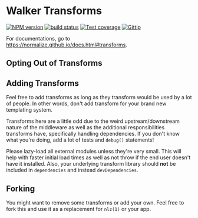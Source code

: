 # Walker Transforms

[![NPM version][npm-image]][npm-url]
[![build status][travis-image]][travis-url]
[![Test coverage][coveralls-image]][coveralls-url]
[![Gittip][gittip-image]][gittip-url]

For documentations, go to https://normalize.github.io/docs.html#transforms.

## Opting Out of Transforms

## Adding Transforms

Feel free to add transforms as long as they transform would be used
by a lot of people. In other words, don't add transform for your
brand new templating system.

Transforms here are a little odd due to the weird upstream/downstream
nature of the middleware as well as the additional responsibilities
transforms have, specifically handling dependencies.
If you don't know what you're doing, add a lot of tests and `debug()` statements!

Please lazy-load all external modules unless they're very small.
This will help with faster initial load times as well as not throw
if the end user doesn't have it installed. Also, your underlying
transform library should __not__ be included in `dependencies`
and instead `devDependencies`.

## Forking

You might want to remove some transforms or add your own.
Feel free to fork this and use it as a replacement for `nlz(1)` or your app.

[npm-image]: https://img.shields.io/npm/v/normalize-transforms.svg?style=flat
[npm-url]: https://npmjs.org/package/normalize-transforms
[travis-image]: https://img.shields.io/travis/normalize/transforms.js.svg?style=flat
[travis-url]: https://travis-ci.org/normalize/transforms.js
[coveralls-image]: https://img.shields.io/coveralls/normalize/transforms.js.svg?style=flat
[coveralls-url]: https://coveralls.io/r/normalize/transforms.js?branch=master
[gittip-image]: https://img.shields.io/gittip/jonathanong.svg?style=flat
[gittip-url]: https://www.gittip.com/jonathanong/
